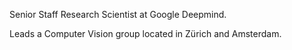Senior Staff Research Scientist at Google Deepmind.

Leads a Computer Vision group located in Zürich and Amsterdam.